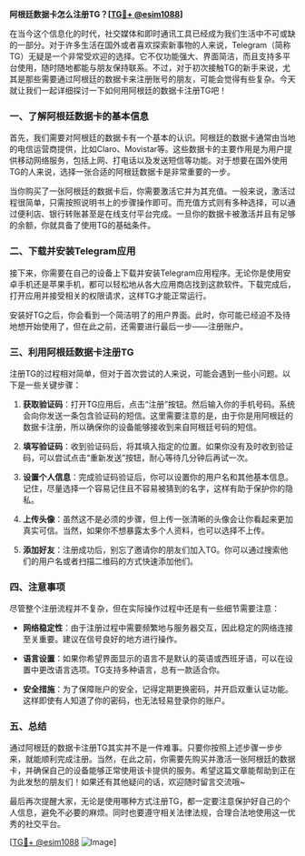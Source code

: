 **阿根廷数据卡怎么注册TG？[[TG💪+ @esim1088](https://t.me/s/esim1088)]**

在当今这个信息化的时代，社交媒体和即时通讯工具已经成为我们生活中不可或缺的一部分。对于许多生活在国外或者喜欢探索新事物的人来说，Telegram（简称TG）无疑是一个非常受欢迎的选择。它不仅功能强大、界面简洁，而且支持多平台使用，随时随地都能与朋友保持联系。不过，对于初次接触TG的新手来说，尤其是那些需要通过阿根廷的数据卡来注册账号的朋友，可能会觉得有些复杂。今天就让我们一起详细探讨一下如何用阿根廷的数据卡注册TG吧！

### 一、了解阿根廷数据卡的基本信息

首先，我们需要对阿根廷的数据卡有一个基本的认识。阿根廷的数据卡通常由当地的电信运营商提供，比如Claro、Movistar等。这些数据卡的主要作用是为用户提供移动网络服务，包括上网、打电话以及发送短信等功能。对于想要在国外使用TG的人来说，选择一张合适的阿根廷数据卡是非常重要的一步。

当你购买了一张阿根廷的数据卡后，你需要激活它并为其充值。一般来说，激活过程很简单，只需按照说明书上的步骤操作即可。而充值方式则有多种选择，可以通过便利店、银行转账甚至是在线支付平台完成。一旦你的数据卡被激活并且有足够的余额，你就具备了使用TG的基础条件。

### 二、下载并安装Telegram应用

接下来，你需要在自己的设备上下载并安装Telegram应用程序。无论你是使用安卓手机还是苹果手机，都可以轻松地从各大应用商店找到这款软件。下载完成后，打开应用并接受相关的权限请求，这样TG才能正常运行。

安装好TG之后，你会看到一个简洁明了的用户界面。此时，你可能已经迫不及待地想开始使用了，但在此之前，还需要进行最后一步——注册账户。

### 三、利用阿根廷数据卡注册TG

注册TG的过程相对简单，但对于首次尝试的人来说，可能会遇到一些小问题。以下是一些关键步骤：

1. **获取验证码**：打开TG应用后，点击“注册”按钮。然后输入你的手机号码。系统会向你发送一条包含验证码的短信。这里需要注意的是，由于你是用阿根廷的数据卡注册，所以确保你的设备能够接收到来自阿根廷号码的短信。

2. **填写验证码**：收到验证码后，将其填入指定的位置。如果你没有及时收到验证码，可以尝试点击“重新发送”按钮，耐心等待几分钟后再试一次。

3. **设置个人信息**：完成验证码验证后，你可以设置你的用户名和其他基本信息。记住，尽量选择一个容易记住且不容易被猜到的名字，这样有助于保护你的隐私。

4. **上传头像**：虽然这不是必须的步骤，但上传一张清晰的头像会让你看起来更加真实可信。当然，如果你不想暴露太多个人资料，也可以选择不上传。

5. **添加好友**：注册成功后，别忘了邀请你的朋友们加入TG。你可以通过搜索他们的用户名或者扫描二维码的方式快速添加他们。

### 四、注意事项

尽管整个注册流程并不复杂，但在实际操作过程中还是有一些细节需要注意：

- **网络稳定性**：由于注册过程中需要频繁地与服务器交互，因此稳定的网络连接至关重要。建议在信号良好的地方进行操作。
  
- **语言设置**：如果你希望界面显示的语言不是默认的英语或西班牙语，可以在设置中更改语言选项。TG支持多种语言，总有一款适合你。

- **安全措施**：为了保障账户的安全，记得定期更换密码，并开启双重认证功能。这样即使有人知道了你的密码，也无法轻易登录你的账户。

### 五、总结

通过阿根廷的数据卡注册TG其实并不是一件难事。只要你按照上述步骤一步步来，就能顺利完成注册。当然，在此之前，你需要先购买并激活一张阿根廷的数据卡，并确保自己的设备能够正常使用该卡提供的服务。希望这篇文章能帮助到正在为此发愁的朋友们！如果还有其他疑问的话，欢迎随时留言交流哦~

最后再次提醒大家，无论是使用哪种方式注册TG，都一定要注意保护好自己的个人信息，避免不必要的麻烦。同时也要遵守相关法律法规，合理合法地使用这一优秀的社交平台。

[[TG💪+ @esim1088](https://t.me/s/esim1088) ![Image](https://i.postimg.cc/4NQfJmqS/Snipaste-2025-05-13-00-14-12.png)]